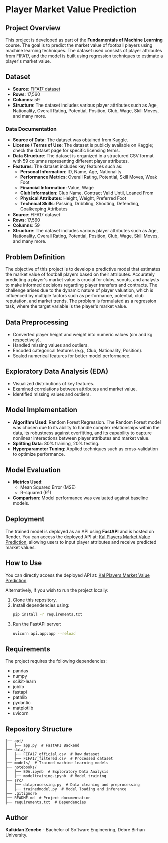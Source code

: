 # Player Market Value Prediction

## Project Overview

This project is developed as part of the **Fundamentals of Machine Learning** course. The goal is to predict the market value of football players using machine learning techniques. The dataset used consists of player attributes from FIFA17, and the model is built using regression techniques to estimate a player's market value.

## Dataset

- **Source**: [FIFA17 dataset](https://www.kaggle.com/datasets/bryanb/fifa-player-stats-database)
- **Rows**: 17,560
- **Columns**: 59
- **Structure**: The dataset includes various player attributes such as Age, Nationality, Overall Rating, Potential, Position, Club, Wage, Skill Moves, and many more.

### Data Documentation

- **Source of Data**: The dataset was obtained from Kaggle.
- **License / Terms of Use**: The dataset is publicly available on Kaggle; check the dataset page for specific licensing terms.
- **Data Structure**: The dataset is organized in a structured CSV format with 59 columns representing different player attributes.
- **Features**: The dataset includes key features such as:
  - **Personal Information**: ID, Name, Age, Nationality
  - **Performance Metrics**: Overall Rating, Potential, Skill Moves, Weak Foot
  - **Financial Information**: Value, Wage
  - **Club Information**: Club Name, Contract Valid Until, Loaned From
  - **Physical Attributes**: Height, Weight, Preferred Foot
  - **Technical Skills**: Passing, Dribbling, Shooting, Defending, Goalkeeping Attributes
- **Source**: FIFA17 dataset
- **Rows**: 17,560
- **Columns**: 59
- **Structure**: The dataset includes various player attributes such as Age, Nationality, Overall Rating, Potential, Position, Club, Wage, Skill Moves, and many more.

## Problem Definition

The objective of this project is to develop a predictive model that estimates the market value of football players based on their attributes. Accurately predicting a player's market value is crucial for clubs, scouts, and analysts to make informed decisions regarding player transfers and contracts. The challenge arises due to the dynamic nature of player valuation, which is influenced by multiple factors such as performance, potential, club reputation, and market trends. The problem is formulated as a regression task, where the target variable is the player's market value.

## Data Preprocessing

- Converted player height and weight into numeric values (cm and kg respectively).
- Handled missing values and outliers.
- Encoded categorical features (e.g., Club, Nationality, Position).
- Scaled numerical features for better model performance.

## Exploratory Data Analysis (EDA)

- Visualized distributions of key features.
- Examined correlations between attributes and market value.
- Identified missing values and outliers.

## Model Implementation

- **Algorithm Used**: Random Forest Regression. The Random Forest model was chosen due to its ability to handle complex relationships within the data, its robustness against overfitting, and its capability to capture nonlinear interactions between player attributes and market value.
- **Splitting Data**: 80% training, 20% testing.
- **Hyperparameter Tuning**: Applied techniques such as cross-validation to optimize performance.

## Model Evaluation

- **Metrics Used**:
  - Mean Squared Error (MSE)
  - R-squared (R²)
- **Comparison**: Model performance was evaluated against baseline models.

## Deployment

The trained model is deployed as an API using **FastAPI** and is hosted on Render. You can access the deployed API at: [Kal Players Market Value Prediction](https://kal-players-market-value-prediction.onrender.com/), allowing users to input player attributes and receive predicted market values.

## How to Use

You can directly access the deployed API at: [Kal Players Market Value Prediction](https://kal-players-market-value-prediction.onrender.com/).

Alternatively, if you wish to run the project locally:

1. Clone this repository.
2. Install dependencies using:
   ```bash
   pip install -r requirements.txt
   ```
3. Run the FastAPI server:
   ```bash
   uvicorn api.app:app --reload
   ```

## Requirements
The project requires the following dependencies:
- pandas
- numpy
- scikit-learn
- joblib
- fastapi
- pathlib
- pydantic
- matplotlib
- uvicorn

## Repository Structure

```
├── api/
│   ├── app.py  # FastAPI Backend
├── data/
│   ├── FIFA17_official.csv  # Raw dataset
│   ├── FIFA17_filtered.csv  # Processed dataset
├── models/  # Trained machine learning models
├── notebooks/
│   ├── EDA.ipynb  # Exploratory Data Analysis
│   ├── modeltraining.ipynb  # Model training
├── src/
│   ├── dataprocessing.py  # Data cleaning and preprocessing
│   ├── trainedmodel.py  # Model loading and inference
├── .gitignore
├── README.md  # Project documentation
├── requirements.txt  # Dependencies
```

## Author

**Kalkidan Zenebe** - Bachelor of Software Engineering, Debre Birhan University.

